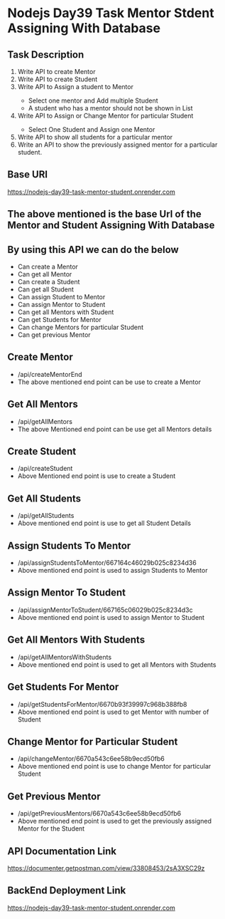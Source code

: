 # Nodejs Day39 Task Mentor Stdent Assigning With Database

## Task Description
<ol>
  <li>Write API to create Mentor</li>
  <li>Write API to create Student</li>
  <li>Write API to Assign a student to Mentor</li>
  <ul>
    <li>Select one mentor and Add multiple Student </li>
    <li>A student who has a mentor should not be shown in List</li>
  </ul>
  <li>Write API to Assign or Change Mentor for particular Student</li>
  <ul>
    <li>Select One Student and Assign one Mentor</li>
  </ul>
  <li>Write API to show all students for a particular mentor</li>
  <li>Write an API to show the previously assigned mentor for a particular student.</li>
</ol>

## Base URl
https://nodejs-day39-task-mentor-student.onrender.com

## The above mentioned is the base Url of the Mentor and Student Assigning With Database
## By using this API we can do the below
<ul>
  <li>Can create a Mentor</li>
  <li>Can get all Mentor</li>
  <li>Can create a Student</li>
  <li>Can get all Student</li>
  <li>Can assign Student to Mentor</li>
  <li>Can assign Mentor to Student</li>
  <li>Can get all Mentors with Student</li>
  <li>Can get Students for Mentor</li>
  <li>Can change Mentors for particular Student</li>
  <li>Can get previous Mentor</li>
</ul>

## Create Mentor
<ul>
  <li>/api/createMentorEnd</li>
  <li>The above mentioned end point can be use to create a Mentor</li>
</ul>

## Get All Mentors
<ul>
  <li>/api/getAllMentors</li>
  <li>The above Mentioned end point can be use get all Mentors details</li>
</ul>

## Create Student
<ul>
  <li>/api/createStudent</li>
  <li>Above Mentioned end point is use to create a Student</li>
</ul>

## Get All Students
<ul>
  <li>/api/getAllStudents</li>
  <li>Above mentioned end point is use to get all Student Details</li>
</ul>

## Assign Students To Mentor
<ul>
  <li>/api/assignStudentsToMentor/667164c46029b025c8234d36</li>
  <li>Above mentioned end point is used to assign Students to Mentor</li>
</ul>

## Assign Mentor To Student
<ul>
  <li>/api/assignMentorToStudent/667165c06029b025c8234d3c</li>
  <li>Above mentioned end point is used to assign Mentor to Student</li>
</ul>

## Get All Mentors With Students
<ul>
  <li>/api/getAllMentorsWithStudents</li>
  <li>Above mentioned end point is used to get all Mentors with Students</li>
</ul>

## Get Students For Mentor
<ul>
  <li>/api/getStudentsForMentor/6670b93f39997c968b388fb8</li>
  <li>Above mentioned end point is used to get Mentor with number of Student</li>
</ul>

## Change Mentor for Particular Student
<ul>
  <li>/api/changeMentor/6670a543c6ee58b9ecd50fb6</li>
  <li>Above mentioned end point is use to change Mentor for particular Student</li>
</ul>

## Get Previous Mentor
<ul>
  <li>/api/getPreviousMentors/6670a543c6ee58b9ecd50fb6</li>
  <li>Above mentioned end point is used to get the previously assigned Mentor for the Student</li>
</ul>

## API Documentation Link
https://documenter.getpostman.com/view/33808453/2sA3XSC29z

## BackEnd Deployment Link
https://nodejs-day39-task-mentor-student.onrender.com









